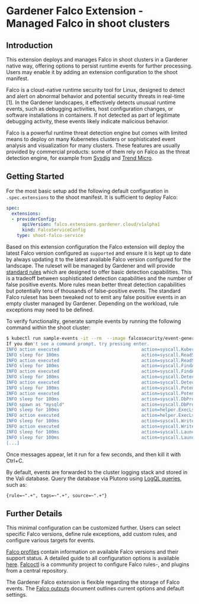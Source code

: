 # Gardener Falco Extension - Managed Falco in shoot clusters

## Introduction

This extension deploys and manages Falco in shoot clusters in a Gardener native
way, offering options to persist runtime events for further processing. Users
may enable it by adding an extension configuration to the shoot manifest.

Falco is a cloud-native runtime security tool for Linux, designed to detect
and alert on abnormal behavior and potential security threats in real-time [1].
In the Gardener landscapes, it effectively detects unusual runtime events,
such as debugging activities, host configuration changes, or software
installations in containers. If not detected as part of legitimate debugging
activity, these events likely indicate malicious behavior.

Falco is a powerful runtime threat detection engine but comes with limited
means to deploy on many Kubernetes clusters or sophisticated event analysis
and visualization for many clusters. These features are usually provided by
commercial products: some of them rely on Falco as the threat detection
engine, for example from [Sysdig](https://sysdig.com/products/platform/) and
[Trend Micro](https://www.trendmicro.com/en_us/business/products/one-platform.html).

## Getting Started

For the most basic setup add the following default configuration in `.spec.extensions`
to the shoot manifest. It is sufficient to deploy Falco:

```yaml
spec:
  extensions:
  - providerConfig:
      apiVersion: falco.extensions.gardener.cloud/v1alpha1
      kind: FalcoServiceConfig
    type: shoot-falco-service
```

Based on this extension configuration the Falco extension will deploy the
latest Falco version configured as `supported` and ensure it is kept
up to date by always updating it to the latest available Falco version configured
for the landscape. The ruleset will be managed by Gardener and will provide
[standard rules](https://github.com/falcosecurity/rules/blob/main/rules/falco_rules.yaml)
which are designed to offer basic detection capabilities.
This is a tradeoff between sophisticated detection capabilities and the
number of false positive events. More rules mean
better threat detection capabilities but potentially tens of thousands of
false-positive events. The standard Falco ruleset has been tweaked not to emit
any false positive events in an empty cluster managed by Gardener. Depending on
the workload, rule exceptions may need to be defined.

To verify functionality, generate sample events by running the following command
within the shoot cluster:

``` bash
$ kubectl run sample-events -it --rm  --image falcosecurity/event-generator -- run syscall --all
If you don't see a command prompt, try pressing enter.
INFO action executed                               action=syscall.KubernetesClientToolLaunchedInContainer
INFO sleep for 100ms                               action=syscall.ReadSshInformation
INFO action executed                               action=syscall.ReadSshInformation
INFO sleep for 100ms                               action=syscall.FindAwsCredentials
INFO action executed                               action=syscall.FindAwsCredentials
INFO sleep for 100ms                               action=syscall.DetectCryptoMinersUsingTheStratumProtocol
INFO action executed                               action=syscall.DetectCryptoMinersUsingTheStratumProtocol
INFO sleep for 100ms                               action=syscall.PotentialLocalPrivilegeEscalationViaEnvironmentVariablesMisuse
INFO action executed                               action=syscall.PotentialLocalPrivilegeEscalationViaEnvironmentVariablesMisuse
INFO sleep for 100ms                               action=syscall.DbProgramSpawnedProcess
INFO spawn as "mysqld"                             action=syscall.DbProgramSpawnedProcess args="^helper.ExecLs$"
INFO sleep for 100ms                               action=helper.ExecLs as=mysqld
INFO action executed                               action=helper.ExecLs as=mysqld
INFO sleep for 100ms                               action=syscall.WriteBelowRpmDatabase
INFO action executed                               action=syscall.WriteBelowRpmDatabase
INFO sleep for 100ms                               action=syscall.LaunchRemoteFileCopyToolsInContainer
INFO sleep for 100ms                               action=syscall.LaunchIngressRemoteFileCopyToolsInContainer
[...]
```

Once messages appear, let it run for a few seconds, and then kill it with Ctrl+C.

By default, events are forwarded to the cluster logging stack and stored in the
Vali database. Query the database via Plutono using [LogQL queries](https://grafana.com/docs/loki/latest/query/),
such as:

```
{rule=~".+", tags=~".+", source=~".+"}
```

## Further Details

This minimal configuration can be customized further. Users can select specific
Falco versions, define rule exceptions, add custom rules, and configure various
targets for events.

[Falco profiles](falco-profile.md) contain information on available Falco 
versions and their support status. A detailed guide to all configuration options 
is available [here](falco-configuration.md). [Falcoctl](falcoctl-configuration.md) is a
community project to configure Falco rules-, and plugins from a central repository.

The Gardener Falco extension is flexible regarding the storage of Falco events.
The [Falco outputs](falco-outputs.md) document outlines current options and
default settings.
